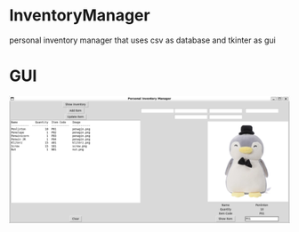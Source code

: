 # InventoryManager
personal inventory manager that uses csv as database and tkinter as gui

# GUI
![gui](https://github.com/st0bb3n/InventoryManager/blob/main/image_2023-07-05_210017400.png)
